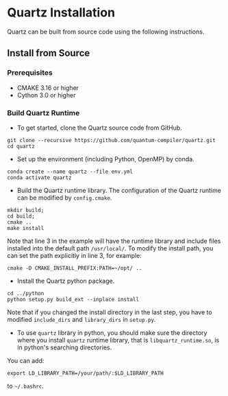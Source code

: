 # Quartz Installation

Quartz can be built from source code using the following instructions.

## Install from Source

### Prerequisites

* CMAKE 3.16 or higher
* Cython 3.0 or higher

### Build Quartz Runtime

* To get started, clone the Quartz source code from GitHub.
```shell
git clone --recursive https://github.com/quantum-compiler/quartz.git
cd quartz
```

* Set up the environment (including Python, OpenMP) by conda.

```shell
conda create --name quartz --file env.yml
conda activate quartz
```

* Build the Quartz runtime library. The configuration of the Quartz runtime can be modified by `config.cmake`. 
```shell
mkdir build; 
cd build; 
cmake ..
make install
```

Note that line 3 in the example will have the runtime library and include files installed into the default path `/usr/local/`. To modify the install path, you can set the path explicitly in line 3, for example:

```shell
cmake -D CMAKE_INSTALL_PREFIX:PATH=~/opt/ ..
```


* Install the Quartz python package.

```shell
cd ../python
python setup.py build_ext --inplace install
```

Note that if you changed the install directory in the last step, you have to modified `include_dirs` and `library_dirs` in `setup.py`.

* To use `quartz` library in python, you should make sure the directory where you install `quartz` runtime library, that is `libquartz_runtime.so`, is in python's searching directories. 

You can add:

```shell
export LD_LIBRARY_PATH=/your/path/:$LD_LIBRARY_PATH
```

to `~/.bashrc`.
